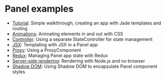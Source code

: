 # Panel examples

- [Tutorial](https://github.com/mixpanel/panel/blob/master/examples/tutorial): Simple walkthrough, creating an app with Jade templates and routing
- [Animations](https://github.com/mixpanel/panel/blob/master/examples/animations): Animating elements in and out with CSS
- [Controller](https://github.com/mixpanel/panel/blob/master/examples/controller): Using a separate StateController for state management
- [JSX](https://github.com/mixpanel/panel/blob/master/examples/jsx): Templating with JSX in a Panel app
- [Proxy](https://github.com/mixpanel/panel/blob/master/examples/proxy): Using a ProxyComponent
- [Redux](https://github.com/mixpanel/panel/blob/master/examples/redux): Managing Panel app state with Redux
- [Server-side rendering](https://github.com/mixpanel/panel/blob/master/examples/isorender): Rendering with Node.js and no browser
- [Shadow DOM](https://github.com/mixpanel/panel/blob/master/examples/shadow-dom): Using Shadow DOM to encapsulate Panel component styles
